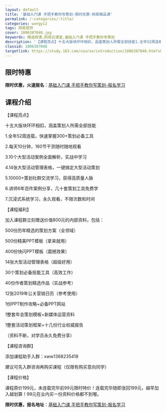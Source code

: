 ```yaml
---
layout: default
title: '基础入门课 手把手教你写策划-限时优惠-网易精品课'
permalink: /:categories/:title/
categories: wangyi2
tags: 网易提供
cover: 1006387048.jpg
keywords: 精选网课,网易云课堂,基础入门课 手把手教你写策划
description: '【课程亮点】十五大版块环环相扣，涵盖策划人所需全部技能1.全年52周连载，快速掌握300+策划必备工具2.每天10分钟，'
classid: 1006387048
targetlink: https://study.163.com/course/introduction/1006387048.htm?share=1&shareId=1025206652&utm_campaign=share&utm_medium=iphoneShare&utm_source=&utm_u=1025206652
---
```


## 限时特惠

**限时优惠，火速报名**：[基础入门课 手把手教你写策划-报名学习](https://study.163.com/course/introduction/1006387048.htm?share=1&shareId=1025206652&utm_campaign=share&utm_medium=iphoneShare&utm_source=&utm_u=1025206652)

## 课程介绍

【课程亮点】

十五大版块环环相扣，涵盖策划人所需全部技能

1.全年52周连载，快速掌握300+策划必备工具

2.每天10分钟，160节干货随时随地观看

3.10个大型活动案例全面解析，实战中学习

4.14张大型活动管理表格，一键搞定大型活动策划

5.10000+策划社群交流学习，获得高质量人脉

6.讲师6年百件案例分享，几十套策划工具免费学

7.沉浸式系统学习，永久观看，不限次数和时间

【课程福利】

加入课程群立刻赠送价值800元的内部资料，包括：

500份历年精选的策划方案（全领域）

500份精美PPT模板（拿来就用）

400份快闪PPT模板（震撼效果）

14张大型活动管理表格（超级好用）

30个策划必备技能工具（高效工作）

40份作者策划精选作品（实战参考）

12张2019年公关营销日历（参考使用）

1份PPT制作攻略+必备PPT网站

1整套年会策划模板+新媒体运营资料

1整套活动策划框架+十几份行业权威报告

（资料不断，对学员永久免费分享）

【课程咨询群】

添加课程助手入群：xww1368235418

建议可先入群咨询再购买课程（仅限有购买意向同学）

【课程价格】

课程原价199元，未连载完毕前99元限时特价！连载完毕随即涨回199元，越早加入越划算！99元在业内买一份资料价格都不到喔。

**限时优惠，报名地址**：[基础入门课 手把手教你写策划-报名学习](https://study.163.com/course/introduction/1006387048.htm?share=1&shareId=1025206652&utm_campaign=share&utm_medium=iphoneShare&utm_source=&utm_u=1025206652)

